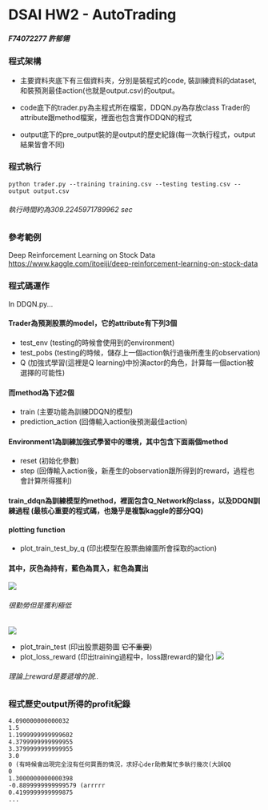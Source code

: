 # DSAI HW2 - AutoTrading

##### F74072277 許郁翎

### 程式架構

* 主要資料夾底下有三個資料夾，分別是裝程式的code, 裝訓練資料的dataset, 和裝預測最佳action(也就是output.csv)的output。

* code底下的trader.py為主程式所在檔案，DDQN.py為存放class Trader的attribute跟method檔案，裡面也包含實作DDQN的程式

* output底下的pre_output裝的是output的歷史紀錄(每一次執行程式，output結果皆會不同)

### 程式執行

```
python trader.py --training training.csv --testing testing.csv --output output.csv
```
###### 執行時間約為309.2245971789962 sec

### 參考範例

Deep Reinforcement Learning on Stock Data
https://www.kaggle.com/itoeiji/deep-reinforcement-learning-on-stock-data

### 程式碼運作
In DDQN.py...

#### Trader為預測股票的model，它的attribute有下列3個
* test_env (testing的時候會使用到的environment)
* test_pobs (testing的時候，儲存上一個action執行過後所產生的observation)
* Q (加強式學習(這裡是Q learning)中扮演actor的角色，計算每一個action被選擇的可能性)
#### 而method為下述2個
* train (主要功能為訓練DDQN的模型)
* prediction_action (回傳輸入action後預測最佳action)

#### Environment1為訓練加強式學習中的環境，其中包含下面兩個method
* reset (初始化參數)
* step (回傳輸入action後，新產生的observation跟所得到的reward，過程也會計算所得獲利)

#### train_ddqn為訓練模型的method，裡面包含Q_Network的class，以及DDQN訓練過程 (最核心重要的程式碼，也幾乎是複製kaggle的部分QQ)

#### plotting function

* plot_train_test_by_q (印出模型在股票曲線圖所會採取的action)
#### 其中，灰色為持有，藍色為買入，紅色為賣出
![](https://i.imgur.com/qU02Qr8.png)
###### 很勤勞但是獲利極低
![](https://i.imgur.com/nJnrOYV.png)
* plot_train_test (印出股票趨勢圖 ~~它不重要~~)
* plot_loss_reward (印出training過程中，loss跟reward的變化)
![](https://i.imgur.com/zgWW6Bm.png)
###### 理論上reward是要遞增的說..

### 程式歷史output所得的profit紀錄

```
4.090000000000032
1.5
1.1999999999999602
4.3799999999999955
3.3799999999999955
3.0
0 (有時候會出現完全沒有任何買賣的情況，求好心der助教幫忙多執行幾次(大誤QQ
0
1.3000000000000398
-0.8899999999999579 (arrrrr
0.4199999999999875
...
```

